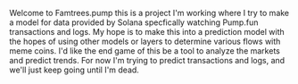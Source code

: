 Welcome to Famtrees.pump this is a project I'm working where I try to make a model for data provided by Solana specfically watching Pump.fun transactions and logs. My hope is to make this into a prediction model with the hopes of using other models or layers to determine various flows with meme coins. I'd like the end game of this be a tool to analyze the markets and predict trends. For now I'm trying to predict transactions and logs, and we'll just keep going until I'm dead.
